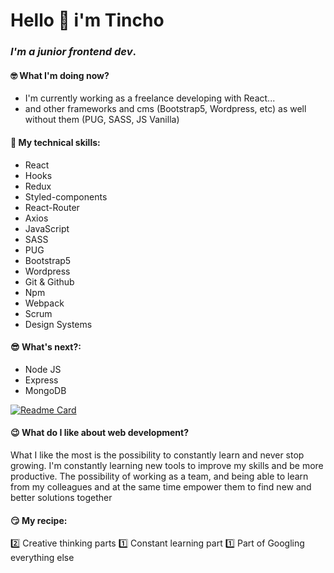 # Hello 👋 i'm Tincho
### *I'm a junior frontend dev*.

#### 🤓 What I'm doing now?
- I'm currently working as a freelance developing with React...
- and other frameworks and cms (Bootstrap5, Wordpress, etc) as well without them (PUG, SASS, JS Vanilla) 

#### 🤖 My technical skills:
- React
- Hooks
- Redux
- Styled-components
- React-Router
- Axios
- JavaScript
- SASS
- PUG
- Bootstrap5
- Wordpress
- Git & Github
- Npm
- Webpack
- Scrum
- Design Systems

#### 😎 What's next?:
- Node JS
- Express
- MongoDB

[![Readme Card](https://github-readme-stats.vercel.app/api/top-langs/?username=dosunounodev&repo=dosunounodev&layout=compact)](https://github.com/dosunounodev/dosunounodev) 

#### 😉 What do I like about web development?
What I like the most is the possibility to constantly learn and never stop growing.
I'm constantly learning new tools to improve my skills and be more productive.
The possibility of working as a team, and being able to learn from my colleagues and at the same time empower them to find new and better solutions together

#### 😏 My recipe:
2️⃣ Creative thinking parts
1️⃣ Constant learning part
1️⃣ Part of Googling everything else 
